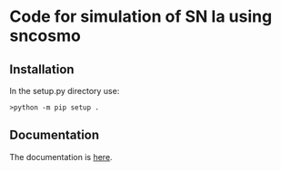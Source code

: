 # Code for simulation of SN Ia using sncosmo
## Installation
In the setup.py directory use:
```
>python -m pip setup .
```

## Documentation

The documentation is [here](https://snsim.readthedocs.io/en/main/).
